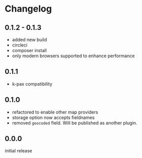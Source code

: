 # Changelog

## 0.1.2 - 0.1.3
 - added new build
 - circleci
 - composer install
 - only modern browsers supported to enhance performance

## 0.1.1
 - k-pax compatibility

## 0.1.0
 - refactored to enable other map providers
 - storage option now accepts fieldnames
 - removed `geocoded` field. Will be published as another plugin.

## 0.0.0 
initial release
